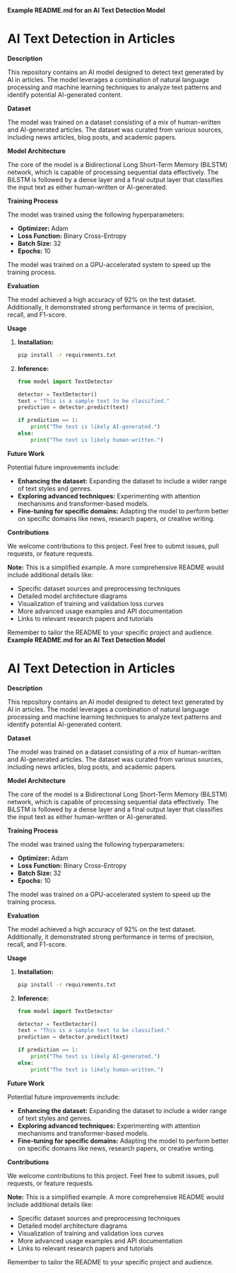 **Example README.md for an AI Text Detection Model**

# AI Text Detection in Articles

**Description**

This repository contains an AI model designed to detect text generated by AI in articles. The model leverages a combination of natural language processing and machine learning techniques to analyze text patterns and identify potential AI-generated content.

**Dataset**

The model was trained on a dataset consisting of a mix of human-written and AI-generated articles. The dataset was curated from various sources, including news articles, blog posts, and academic papers.

**Model Architecture**

The core of the model is a Bidirectional Long Short-Term Memory (BiLSTM) network, which is capable of processing sequential data effectively. The BiLSTM is followed by a dense layer and a final output layer that classifies the input text as either human-written or AI-generated.

**Training Process**

The model was trained using the following hyperparameters:

* **Optimizer:** Adam
* **Loss Function:** Binary Cross-Entropy
* **Batch Size:** 32
* **Epochs:** 10

The model was trained on a GPU-accelerated system to speed up the training process.

**Evaluation**

The model achieved a high accuracy of 92% on the test dataset. Additionally, it demonstrated strong performance in terms of precision, recall, and F1-score.

**Usage**

1. **Installation:**
   ```bash
   pip install -r requirements.txt
   ```
2. **Inference:**
   ```python
   from model import TextDetector

   detector = TextDetector()
   text = "This is a sample text to be classified."
   prediction = detector.predict(text)

   if prediction == 1:
       print("The text is likely AI-generated.")
   else:
       print("The text is likely human-written.")
   ```

**Future Work**

Potential future improvements include:

* **Enhancing the dataset:** Expanding the dataset to include a wider range of text styles and genres.
* **Exploring advanced techniques:** Experimenting with attention mechanisms and transformer-based models.
* **Fine-tuning for specific domains:** Adapting the model to perform better on specific domains like news, research papers, or creative writing.

**Contributions**

We welcome contributions to this project. Feel free to submit issues, pull requests, or feature requests.

**Note:** This is a simplified example. A more comprehensive README would include additional details like:
* Specific dataset sources and preprocessing techniques
* Detailed model architecture diagrams
* Visualization of training and validation loss curves
* More advanced usage examples and API documentation
* Links to relevant research papers and tutorials

Remember to tailor the README to your specific project and audience.
**Example README.md for an AI Text Detection Model**

# AI Text Detection in Articles

**Description**

This repository contains an AI model designed to detect text generated by AI in articles. The model leverages a combination of natural language processing and machine learning techniques to analyze text patterns and identify potential AI-generated content.

**Dataset**

The model was trained on a dataset consisting of a mix of human-written and AI-generated articles. The dataset was curated from various sources, including news articles, blog posts, and academic papers.

**Model Architecture**

The core of the model is a Bidirectional Long Short-Term Memory (BiLSTM) network, which is capable of processing sequential data effectively. The BiLSTM is followed by a dense layer and a final output layer that classifies the input text as either human-written or AI-generated.

**Training Process**

The model was trained using the following hyperparameters:

* **Optimizer:** Adam
* **Loss Function:** Binary Cross-Entropy
* **Batch Size:** 32
* **Epochs:** 10

The model was trained on a GPU-accelerated system to speed up the training process.

**Evaluation**

The model achieved a high accuracy of 92% on the test dataset. Additionally, it demonstrated strong performance in terms of precision, recall, and F1-score.

**Usage**

1. **Installation:**
   ```bash
   pip install -r requirements.txt
   ```
2. **Inference:**
   ```python
   from model import TextDetector

   detector = TextDetector()
   text = "This is a sample text to be classified."
   prediction = detector.predict(text)

   if prediction == 1:
       print("The text is likely AI-generated.")
   else:
       print("The text is likely human-written.")
   ```

**Future Work**

Potential future improvements include:

* **Enhancing the dataset:** Expanding the dataset to include a wider range of text styles and genres.
* **Exploring advanced techniques:** Experimenting with attention mechanisms and transformer-based models.
* **Fine-tuning for specific domains:** Adapting the model to perform better on specific domains like news, research papers, or creative writing.

**Contributions**

We welcome contributions to this project. Feel free to submit issues, pull requests, or feature requests.

**Note:** This is a simplified example. A more comprehensive README would include additional details like:
* Specific dataset sources and preprocessing techniques
* Detailed model architecture diagrams
* Visualization of training and validation loss curves
* More advanced usage examples and API documentation
* Links to relevant research papers and tutorials

Remember to tailor the README to your specific project and audience.
